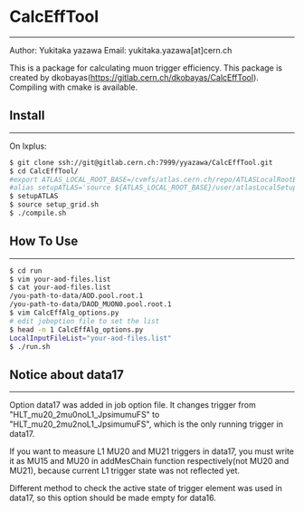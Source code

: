 # CalcEffTool
------------------------------------
Author: Yukitaka yazawa
Email: yukitaka.yazawa[at]cern.ch

This is a package for calculating muon trigger efficiency.
This package is created by dkobayas(https://gitlab.cern.ch/dkobayas/CalcEffTool).
Compiling with cmake is available.

## Install
------------------------------------
On lxplus:

```sh
$ git clone ssh://git@gitlab.cern.ch:7999/yyazawa/CalcEffTool.git
$ cd CalcEffTool/
#export ATLAS_LOCAL_ROOT_BASE=/cvmfs/atlas.cern.ch/repo/ATLASLocalRootBase
#alias setupATLAS='source ${ATLAS_LOCAL_ROOT_BASE}/user/atlasLocalSetup.sh'
$ setupATLAS
$ source setup_grid.sh
$ ./compile.sh
```


## How To Use
------------------------------------
```sh
$ cd run
$ vim your-aod-files.list
$ cat your-aod-files.list
/you-path-to-data/AOD.pool.root.1
/you-path-to-data/DAOD_MUON0.pool.root.1
$ vim CalcEffAlg_options.py
# edit joboption file to set the list
$ head -n 1 CalcEffAlg_options.py
LocalInputFileList="your-aod-files.list"
$ ./run.sh
```

## Notice about data17
------------------------------------
Option data17 was added in job option file.
It changes trigger from "HLT_mu20_2mu0noL1_JpsimumuFS" to "HLT_mu20_2mu2noL1_JpsimumuFS", which is the only running trigger in data17.

If you want to measure L1 MU20 and MU21 triggers in data17, you must write it as MU15 and MU20 in addMesChain function respectively(not MU20 and MU21), because current L1 trigger state was not reflected yet.

Different method to check the active state of trigger element was used in data17, so this option should be made empty for data16.
